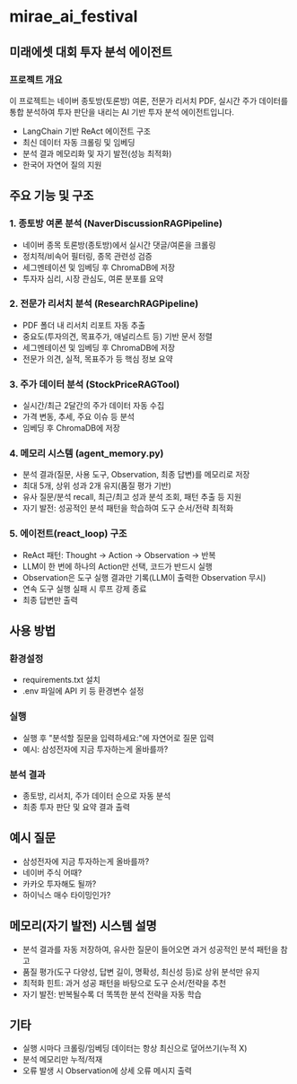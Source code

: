 # mirae_ai_festival


## 미래에셋 대회 투자 분석 에이전트
### 프로젝트 개요
이 프로젝트는 네이버 종토방(토론방) 여론, 전문가 리서치 PDF, 실시간 주가 데이터를 통합 분석하여
투자 판단을 내리는 AI 기반 투자 분석 에이전트입니다.
* LangChain 기반 ReAct 에이전트 구조
* 최신 데이터 자동 크롤링 및 임베딩
* 분석 결과 메모리화 및 자기 발전(성능 최적화)
* 한국어 자연어 질의 지원


## 주요 기능 및 구조
### 1. 종토방 여론 분석 (NaverDiscussionRAGPipeline)
* 네이버 종목 토론방(종토방)에서 실시간 댓글/여론을 크롤링
* 정치적/비속어 필터링, 종목 관련성 검증
* 세그멘테이션 및 임베딩 후 ChromaDB에 저장
* 투자자 심리, 시장 관심도, 여론 분포를 요약
### 2. 전문가 리서치 분석 (ResearchRAGPipeline)
* PDF 폴더 내 리서치 리포트 자동 추출
* 중요도(투자의견, 목표주가, 애널리스트 등) 기반 문서 정렬
* 세그멘테이션 및 임베딩 후 ChromaDB에 저장
* 전문가 의견, 실적, 목표주가 등 핵심 정보 요약
### 3. 주가 데이터 분석 (StockPriceRAGTool)
* 실시간/최근 2달간의 주가 데이터 자동 수집
* 가격 변동, 추세, 주요 이슈 등 분석
* 임베딩 후 ChromaDB에 저장
### 4. 메모리 시스템 (agent_memory.py)
* 분석 결과(질문, 사용 도구, Observation, 최종 답변)를 메모리로 저장
* 최대 5개, 상위 성과 2개 유지(품질 평가 기반)
* 유사 질문/분석 recall, 최근/최고 성과 분석 조회, 패턴 추출 등 지원
* 자기 발전: 성공적인 분석 패턴을 학습하여 도구 순서/전략 최적화
### 5. 에이전트(react_loop) 구조
* ReAct 패턴: Thought → Action → Observation → 반복
* LLM이 한 번에 하나의 Action만 선택, 코드가 반드시 실행
* Observation은 도구 실행 결과만 기록(LLM이 출력한 Observation 무시)
* 연속 도구 실행 실패 시 루프 강제 종료
* 최종 답변만 출력


## 사용 방법
### 환경설정
* requirements.txt 설치
* .env 파일에 API 키 등 환경변수 설정
### 실행
* 실행 후 "분석할 질문을 입력하세요:"에 자연어로 질문 입력
* 예시: 삼성전자에 지금 투자하는게 올바를까?
### 분석 결과
* 종토방, 리서치, 주가 데이터 순으로 자동 분석
* 최종 투자 판단 및 요약 결과 출력


## 예시 질문
* 삼성전자에 지금 투자하는게 올바를까?
* 네이버 주식 어때?
* 카카오 투자해도 될까?
* 하이닉스 매수 타이밍인가?


## 메모리(자기 발전) 시스템 설명
* 분석 결과를 자동 저장하여,
유사한 질문이 들어오면 과거 성공적인 분석 패턴을 참고
* 품질 평가(도구 다양성, 답변 길이, 명확성, 최신성 등)로 상위 분석만 유지
* 최적화 힌트: 과거 성공 패턴을 바탕으로 도구 순서/전략을 추천
* 자기 발전: 반복될수록 더 똑똑한 분석 전략을 자동 학습


## 기타
* 실행 시마다 크롤링/임베딩 데이터는 항상 최신으로 덮어쓰기(누적 X)
* 분석 메모리만 누적/적재
* 오류 발생 시 Observation에 상세 오류 메시지 출력
